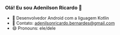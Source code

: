 ### Olá! Eu sou Adenilson Ricardo 👋


- 🌱 Desenvolvedor Android com a liguagem Kotlin
- 📩 Contato: adenilsonricardo.bernardes@gmail.com
- 😄 Pronouns: ele/dele
